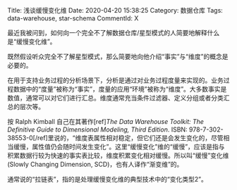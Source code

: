 Title: 浅谈缓慢变化维
Date: 2020-04-20 15:38:25
Category: 数据仓库
Tags: data-warehouse, star-schema
CommentId: X


最近我被问到，如何向一个完全不了解数据仓库/星型模式的人简要地解释什么是“缓慢变化维”。

<!-- PELICAN_END_SUMMARY -->

既然假设听众完全不了解星型模式，那么简要地向他介绍“事实”与“维度”的概念是必要的。

在用于支持业务过程的分析场景下，分析是通过对业务过程度量来实现的。业务过程数据中的“度量”被称为“事实”，度量的应用“环境”被称为“维度”。大多数事实是数值，通常可以对它们进行汇总。维度通常充当条件过滤器、定义分组或者分类汇总的层次等。

按 Ralph Kimball 自己在其著作[ref]<i>The Data Warehouse Toolkit: The Definitive Guide to Dimensional Modeling, Third Edition</i>. ISBN: 978-7-302-38553-0[/ref]里说的，“维度表属性相对稳定，但它们还是会发生变化的，尽管相当缓慢，属性值仍会随时间发生变化”。这里“缓慢变化”维的“缓慢”，应该是指与积累数据行较为快速的事实表比较，维度积累变化相对缓慢。所以叫“缓慢”变化维(Slowly Changing Dimension, SCD)，也有人译作“渐变维”的。

通常说的“拉链表”，指的是处理缓慢变化维的典型技术中的“变化类型2”。
